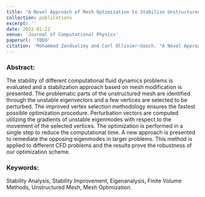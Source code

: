 ```yaml
---
title: "A Novel Approach of Mesh Optimization to Stabilize Unstructured Finite Volume Simulations"
collection: publications
excerpt: ''
date: 2022-01-22
venue: 'Journal of Computational Physics'
paperurl: 'TODO'
citation: 'Mohammad Zandsalimy and Carl Ollivier-Gooch. "A Novel Approach of Mesh Optimization to Stabilize Unstructured Finite Volume Simulations." <i>Journal of Computational Physics</i>  TODO 56.8 (2018): 3035-3046.'
---
```


### Abstract:

The stability of different computational fluid dynamics problems is evaluated and a stabilization approach based on mesh modification is presented. The problematic parts of the unstructured mesh are identified through the unstable eigenvectors and a few vertices are selected to be perturbed. The improved vertex selection methodology ensures the fastest possible optimization procedure. Perturbation vectors are computed utilizing the gradients of unstable eigenmodes with respect to the movement of the selected vertices. The optimization is performed in a single step to reduce the computational time. A new approach is presented to remediate the opposing eigenmodes in larger problems. This method is applied to different CFD problems and the results prove the robustness of our optimization scheme.


### Keywords:
Stability Analysis, Stability Improvement, Eigenanalysis, Finite Volume Methods, Unstructured Mesh, Mesh Optimization.
